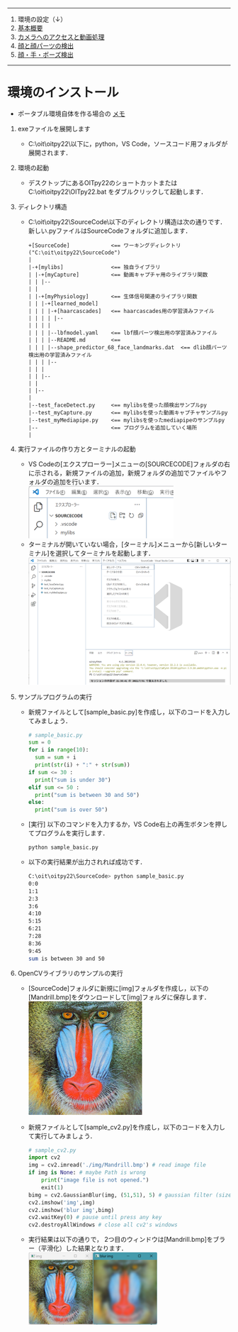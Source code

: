 <hr>

1. 環境の設定（↓）
2. [基本概要](BASIC_00.md)
3. [カメラへのアクセスと動画処理](BASIC_01.md)
4. [顔と顔パーツの検出](BASIC_02.md)
5. [顔・手・ポーズ検出](BASIC_03.md)

<hr>

# 環境のインストール

 - ポータブル環境自体を作る場合の [メモ](https://github.com/ykama615/svlab/blob/8ce061b8d7bbab7cbea188d19b001b9d872c40b8/README.md)

1. exeファイルを展開します
    - C:\oit\oitpy22\以下に，python，VS Code，ソースコード用フォルダが展開されます．
 
 
2. 環境の起動
    - デスクトップにあるOITpy22のショートカットまたは C:\oit\oitpy22\OITpy22.bat をダブルクリックして起動します．
 
 
3. ディレクトリ構造
    - C:\oit\oitpy22\SourceCode\以下のディレクトリ構造は次の通りです．新しい.pyファイルはSourceCodeフォルダに追加します．
      ```
      +[SourceCode]             <== ワーキングディレクトリ ("C:\oit\oitpy22\SourceCode")
      |
      |-+[mylibs]               <== 独自ライブラリ
      | |-+[myCapture]          <== 動画キャプチャ用のライブラリ関数
      | | |--
      | |
      | |-+[myPhysiology]       <== 生体信号関連のライブラリ関数
      | | |-+[learned_model]
      | | | |-+[haarcascades]   <== haarcascades用の学習済みファイル
      | | | | |--
      | | | |
      | | | |--lbfmodel.yaml    <== lbf顔パーツ検出用の学習済みファイル
      | | | |--README.md        <== 
      | | | |--shape_predictor_68_face_landmarks.dat  <== dlib顔パーツ検出用の学習済みファイル
      | | | |--
      | | |
      | | |--
      | |
      | |--
      |
      |--test_faceDetect.py     <== mylibsを使った顔検出サンプルpy
      |--test_myCapture.py      <== mylibsを使った動画キャプチャサンプルpy
      |--test_myMediapipe.py    <== mylibsを使ったmediapipeのサンプルpy
      |--                       <== プログラムを追加していく場所
      |
      ```

4. 実行ファイルの作り方とターミナルの起動
    - VS Codeの[エクスプローラー]メニューの[SOURCECODE]フォルダの右に示される，新規ファイルの追加，新規フォルダの追加でファイルやフォルダの追加を行います．<br>
        ![fig001](./fig001.png)
    - ターミナルが開いていない場合，[ターミナル]メニューから[新しいターミナル]を選択してターミナルを起動します．<br>
        ![fig002](./fig002.png)

5. サンプルプログラムの実行
    - 新規ファイルとして[sample_basic.py]を作成し，以下のコードを入力してみましょう．
      ```python
      # sample_basic.py
      sum = 0
      for i in range(10):
        sum = sum + i
        print(str(i) + ":" + str(sum))
      if sum <= 30 :
        print("sum is under 30")
      elif sum <= 50 :
        print("sum is between 30 and 50")
      else:
        print("sum is over 50")
      ```
    - [実行] 以下のコマンドを入力するか，VS Code右上の再生ボタンを押してプログラムを実行します．
      ```sh
      python sample_basic.py
      ```
      
    - 以下の実行結果が出力されれば成功です．
      ```sh
      C:\oit\oitpy22\SourceCode> python sample_basic.py
      0:0
      1:1
      2:3
      3:6
      4:10
      5:15
      6:21
      7:28
      8:36
      9:45
      sum is between 30 and 50
      ```

6. OpenCVライブラリのサンプルの実行
    - [SourceCode]フォルダに新規に[img]フォルダを作成し，以下の[Mandrill.bmp]をダウンロードして[img]フォルダに保存します．<br>
        ![Mandrill](./Mandrill.bmp)
        
    - 新規ファイルとして[sample_cv2.py]を作成し，以下のコードを入力して実行してみましょう．
      ```python
      # sample_cv2.py
      import cv2
      img = cv2.imread('./img/Mandrill.bmp') # read image file
      if img is None: # maybe Path is wrong
          print("image file is not opened.")
          exit(1)
      bimg = cv2.GaussianBlur(img, (51,51), 5) # gaussian filter (size=(51,51),sigma=5)
      cv2.imshow('img',img)
      cv2.imshow('blur img',bimg)
      cv2.waitKey(0) # pause until press any key
      cv2.destroyAllWindows # close all cv2's windows
      ```

    - 実行結果は以下の通りで， 2つ目のウィンドウは[Mandrill.bmp]をブラー（平滑化）した結果となります．<br>
        ![fig003](./fig003.png)
